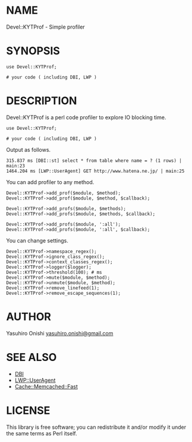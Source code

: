 # NAME

Devel::KYTProf - Simple profiler

# SYNOPSIS

    use Devel::KYTProf;

    # your code ( including DBI, LWP )

# DESCRIPTION

Devel::KYTProf is a perl code profiler to explore IO blocking time.

    use Devel::KYTProf;

    # your code ( including DBI, LWP )

Output as follows.

    315.837 ms [DBI::st] select * from table where name = ? (1 rows) | main:23
    1464.204 ms [LWP::UserAgent] GET http://www.hatena.ne.jp/ | main:25

You can add profiler to any method.

    Devel::KYTProf->add_prof($module, $method);
    Devel::KYTProf->add_prof($module, $method, $callback);

    Devel::KYTProf->add_profs($module, $methods);
    Devel::KYTProf->add_profs($module, $methods, $callback);

    Devel::KYTProf->add_profs($module, ':all');
    Devel::KYTProf->add_profs($module, ':all', $callback);

You can change settings.

    Devel::KYTProf->namespace_regex();
    Devel::KYTProf->ignore_class_regex();
    Devel::KYTProf->context_classes_regex();
    Devel::KYTProf->logger($logger);
    Devel::KYTProf->threshold(100); # ms
    Devel::KYTProf->mute($module, $method);
    Devel::KYTProf->unmute($module, $method);
    Devel::KYTProf->remove_linefeed(1);
    Devel::KYTProf->remove_escape_sequences(1);

# AUTHOR

Yasuhiro Onishi <yasuhiro.onishi@gmail.com>

# SEE ALSO

- [DBI](http://search.cpan.org/perldoc?DBI)
- [LWP::UserAgent](http://search.cpan.org/perldoc?LWP::UserAgent)
- [Cache::Memcached::Fast](http://search.cpan.org/perldoc?Cache::Memcached::Fast)

# LICENSE

This library is free software; you can redistribute it and/or modify
it under the same terms as Perl itself.
